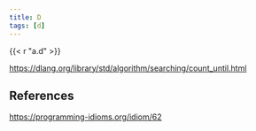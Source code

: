 ```yaml
---
title: D
tags: [d]
---
```


{{< r "a.d" >}}

<https://dlang.org/library/std/algorithm/searching/count_until.html>

## References

<https://programming-idioms.org/idiom/62>
